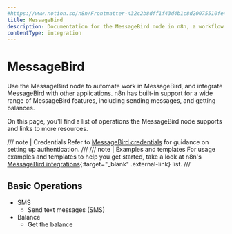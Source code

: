 ```yaml
---
#https://www.notion.so/n8n/Frontmatter-432c2b8dff1f43d4b1c8d20075510fe4
title: MessageBird
description: Documentation for the MessageBird node in n8n, a workflow automation platform. Includes details of operations and configuration, and links to examples and credentials information.
contentType: integration
---
```


# MessageBird

Use the MessageBird node to automate work in MessageBird, and integrate MessageBird with other applications. n8n has built-in support for a wide range of MessageBird features, including sending messages, and getting balances. 

On this page, you'll find a list of operations the MessageBird node supports and links to more resources.

/// note | Credentials
Refer to [MessageBird credentials](/integrations/builtin/credentials/messagebird/) for guidance on setting up authentication. 
///
/// note | Examples and templates
For usage examples and templates to help you get started, take a look at n8n's [MessageBird integrations](https://n8n.io/integrations/messagebird/){:target="_blank" .external-link} list.
///

## Basic Operations

* SMS
    * Send text messages (SMS)
* Balance
    * Get the balance
